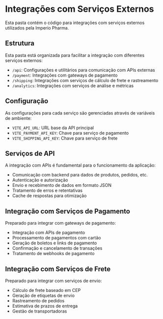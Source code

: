
# Integrações com Serviços Externos

Esta pasta contém o código para integrações com serviços externos utilizados pela Imperio Pharma.

## Estrutura

Esta pasta está organizada para facilitar a integração com diferentes serviços externos:

- `/api`: Configurações e utilitários para comunicação com APIs externas
- `/payment`: Integrações com gateways de pagamento
- `/shipping`: Integrações com serviços de cálculo de frete e rastreamento
- `/analytics`: Integrações com serviços de análise e métricas

## Configuração

As configurações para cada serviço são gerenciadas através de variáveis de ambiente:

- `VITE_API_URL`: URL base da API principal
- `VITE_PAYMENT_API_KEY`: Chave para serviço de pagamento
- `VITE_SHIPPING_API_KEY`: Chave para serviço de frete

## Serviços de API

A integração com APIs é fundamental para o funcionamento da aplicação:

- Comunicação com backend para dados de produtos, pedidos, etc.
- Autenticação e autorização
- Envio e recebimento de dados em formato JSON
- Tratamento de erros e retentativas
- Cache de respostas para otimização

## Integração com Serviços de Pagamento

Preparado para integrar com gateways de pagamento:

- Integração com APIs de pagamento
- Processamento de pagamentos com cartão
- Geração de boletos e links de pagamento
- Confirmação e cancelamento de transações
- Tratamento de webhooks de pagamento

## Integração com Serviços de Frete

Preparado para integrar com serviços de envio:

- Cálculo de frete baseado em CEP
- Geração de etiquetas de envio
- Rastreamento de pedidos
- Estimativa de prazos de entrega
- Gestão de transportadoras
